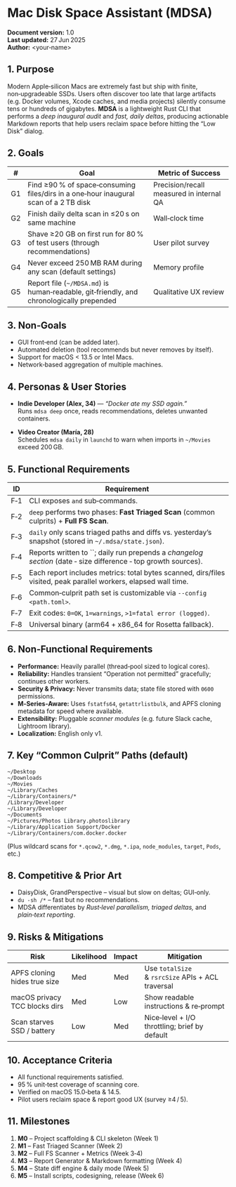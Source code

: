 # Mac Disk Space Assistant (MDSA)

**Document version:** 1.0\
**Last updated:** 27 Jun 2025\
**Author:** \<your‑name>

## 1. Purpose

Modern Apple‑silicon Macs are extremely fast but ship with finite, non‑upgradeable SSDs. Users often discover too late that large artifacts (e.g. Docker volumes, Xcode caches, and media projects) silently consume tens or hundreds of gigabytes. **MDSA** is a lightweight Rust CLI that performs a *deep inaugural audit* and *fast, daily deltas*, producing actionable Markdown reports that help users reclaim space before hitting the “Low Disk” dialog.

## 2. Goals

| #  | Goal                                                                                     | Metric of Success                        |
| -- | ---------------------------------------------------------------------------------------- | ---------------------------------------- |
| G1 | Find ≥90 % of space‑consuming files/dirs in a one‑hour inaugural scan of a 2 TB disk     | Precision/recall measured in internal QA |
| G2 | Finish daily delta scan in ≤20 s on same machine                                         | Wall‑clock time                          |
| G3 | Shave ≥20 GB on first run for 80 % of test users (through recommendations)               | User pilot survey                        |
| G4 | Never exceed 250 MB RAM during any scan (default settings)                               | Memory profile                           |
| G5 | Report file (`~/MDSA.md`) is human‑readable, git‑friendly, and chronologically prepended | Qualitative UX review                    |

## 3. Non‑Goals

- GUI front‑end (can be added later).
- Automated deletion (tool recommends but never removes by itself).
- Support for macOS < 13.5 or Intel Macs.
- Network‑based aggregation of multiple machines.

## 4. Personas & User Stories

- **Indie Developer (Alex, 34)** — *“Docker ate my SSD again.”*\
  Runs `mdsa deep` once, reads recommendations, deletes unwanted containers.

- **Video Creator (María, 28)**\
  Schedules `mdsa daily` in `launchd` to warn when imports in `~/Movies` exceed 200 GB.

## 5. Functional Requirements

| ID  | Requirement                                                                                                      |
| --- | ---------------------------------------------------------------------------------------------------------------- |
| F‑1 | CLI exposes `` and `` sub‑commands.                                                                              |
| F‑2 | `deep` performs two phases: **Fast Triaged Scan** (common culprits) + **Full FS Scan**.                          |
| F‑3 | `daily` only scans triaged paths and diffs vs. yesterday’s snapshot (stored in `~/.mdsa/state.json`).            |
| F‑4 | Reports written to ``; daily run prepends a *changelog section* (date ‑ size difference ‑ top growth sources).   |
| F‑5 | Each report includes metrics: total bytes scanned, dirs/files visited, peak parallel workers, elapsed wall time. |
| F‑6 | Common‑culprit path set is customizable via `--config <path.toml>`.                                              |
| F‑7 | Exit codes: `0=OK`, `1=warnings`, `>1=fatal error (logged)`.                                                     |
| F‑8 | Universal binary (arm64 + x86\_64 for Rosetta fallback).                                                         |

## 6. Non‑Functional Requirements

- **Performance:** Heavily parallel (thread‑pool sized to logical cores).
- **Reliability:** Handles transient “Operation not permitted” gracefully; continues other workers.
- **Security & Privacy:** Never transmits data; state file stored with `0600` permissions.
- **M‑Series‑Aware:** Uses `fstatfs64`, `getattrlistbulk`, and APFS cloning metadata for speed where available.
- **Extensibility:** Pluggable *scanner modules* (e.g. future Slack cache, Lightroom library).
- **Localization:** English only v1.

## 7. Key “Common Culprit” Paths (default)

```
~/Desktop
~/Downloads
~/Movies
~/Library/Caches
~/Library/Containers/*
/Library/Developer
~/Library/Developer
~/Documents
~/Pictures/Photos Library.photoslibrary
~/Library/Application Support/Docker
~/Library/Containers/com.docker.docker
```

(Plus wildcard scans for `*.qcow2`, `*.dmg`, `*.ipa`, `node_modules`, `target`, `Pods`, etc.)

## 8. Competitive & Prior Art

- DaisyDisk, GrandPerspective – visual but slow on deltas; GUI‑only.
- `du -sh /*` – fast but no recommendations.
- MDSA differentiates by *Rust‑level parallelism, triaged deltas,* and *plain‑text reporting*.

## 9. Risks & Mitigations

| Risk                          | Likelihood | Impact | Mitigation                                        |
| ----------------------------- | ---------- | ------ | ------------------------------------------------- |
| APFS cloning hides true size  | Med        | Med    | Use `totalSize` & `rsrcSize` APIs + ACL traversal |
| macOS privacy TCC blocks dirs | Med        | Low    | Show readable instructions & re‑prompt            |
| Scan starves SSD / battery    | Low        | Med    | Nice‑level + I/O throttling; brief by default     |

## 10. Acceptance Criteria

- All functional requirements satisfied.
- 95 % unit‑test coverage of scanning core.
- Verified on macOS 15.0‑beta & 14.5.
- Pilot users reclaim space & report good UX (survey ≥4 / 5).

## 11. Milestones

1. **M0** – Project scaffolding & CLI skeleton (Week 1)
2. **M1** – Fast Triaged Scanner (Week 2)
3. **M2** – Full FS Scanner + Metrics (Week 3‑4)
4. **M3** – Report Generator & Markdown formatting (Week 4)
5. **M4** – State diff engine & daily mode (Week 5)
6. **M5** – Install scripts, codesigning, release (Week 6)

